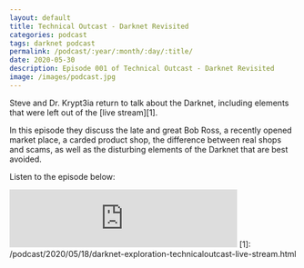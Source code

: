 ```yaml
---
layout: default
title: Technical Outcast - Darknet Revisited
categories: podcast
tags: darknet podcast
permalink: /podcast/:year/:month/:day/:title/
date: 2020-05-30
description: Episode 001 of Technical Outcast - Darknet Revisited
image: /images/podcast.jpg
---
```

Steve and Dr. Krypt3ia return to talk about the Darknet, including elements that were left out of the [live stream][1].

In this episode they discuss the late and great Bob Ross, a recently opened market place, a carded product shop, the difference between real shops and scams, as well as the disturbing elements of the Darknet that are best avoided.

Listen to the episode below:

<iframe src="https://anchor.fm/technicaloutcast/embed/episodes/Darknet-Revisited-Episode-001-eepvv6" height="102px" width="400px" frameborder="0" scrolling="no"></iframe>
[1]: /podcast/2020/05/18/darknet-exploration-technicaloutcast-live-stream.html
